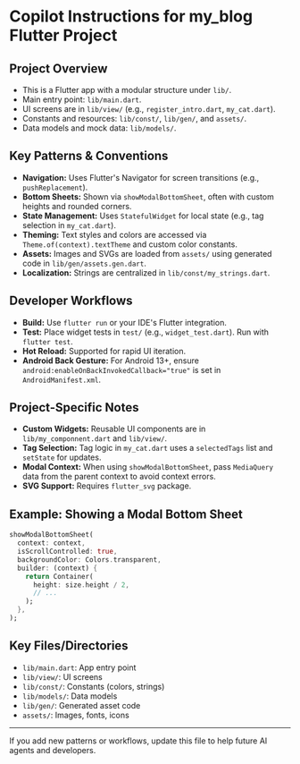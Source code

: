 # Copilot Instructions for my_blog Flutter Project

## Project Overview
- This is a Flutter app with a modular structure under `lib/`.
- Main entry point: `lib/main.dart`.
- UI screens are in `lib/view/` (e.g., `register_intro.dart`, `my_cat.dart`).
- Constants and resources: `lib/const/`, `lib/gen/`, and `assets/`.
- Data models and mock data: `lib/models/`.

## Key Patterns & Conventions
- **Navigation:** Uses Flutter's Navigator for screen transitions (e.g., `pushReplacement`).
- **Bottom Sheets:** Shown via `showModalBottomSheet`, often with custom heights and rounded corners.
- **State Management:** Uses `StatefulWidget` for local state (e.g., tag selection in `my_cat.dart`).
- **Theming:** Text styles and colors are accessed via `Theme.of(context).textTheme` and custom color constants.
- **Assets:** Images and SVGs are loaded from `assets/` using generated code in `lib/gen/assets.gen.dart`.
- **Localization:** Strings are centralized in `lib/const/my_strings.dart`.

## Developer Workflows
- **Build:** Use `flutter run` or your IDE's Flutter integration.
- **Test:** Place widget tests in `test/` (e.g., `widget_test.dart`). Run with `flutter test`.
- **Hot Reload:** Supported for rapid UI iteration.
- **Android Back Gesture:** For Android 13+, ensure `android:enableOnBackInvokedCallback="true"` is set in `AndroidManifest.xml`.

## Project-Specific Notes
- **Custom Widgets:** Reusable UI components are in `lib/my_componnent.dart` and `lib/view/`.
- **Tag Selection:** Tag logic in `my_cat.dart` uses a `selectedTags` list and `setState` for updates.
- **Modal Context:** When using `showModalBottomSheet`, pass `MediaQuery` data from the parent context to avoid context errors.
- **SVG Support:** Requires `flutter_svg` package.

## Example: Showing a Modal Bottom Sheet
```dart
showModalBottomSheet(
  context: context,
  isScrollControlled: true,
  backgroundColor: Colors.transparent,
  builder: (context) {
    return Container(
      height: size.height / 2,
      // ...
    );
  },
);
```

## Key Files/Directories
- `lib/main.dart`: App entry point
- `lib/view/`: UI screens
- `lib/const/`: Constants (colors, strings)
- `lib/models/`: Data models
- `lib/gen/`: Generated asset code
- `assets/`: Images, fonts, icons

---
If you add new patterns or workflows, update this file to help future AI agents and developers.
